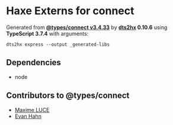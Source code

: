 # Haxe Externs for connect

Generated from **[@types/connect v3.4.33](https://github.com/DefinitelyTyped/DefinitelyTyped#readme)** by **[dts2hx](https://github.com/haxiomic/dts2hx) 0.10.6** using **TypeScript 3.7.4** with arguments:

	dts2hx express --output _generated-libs

## Dependencies
- node

## Contributors to @types/connect
- [Maxime LUCE](https://github.com/SomaticIT)
- [Evan Hahn](https://github.com/EvanHahn)
